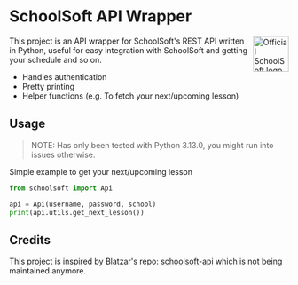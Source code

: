 # SchoolSoft API Wrapper

<img src="https://schoolsoft.se/wp-content/uploads/2023/10/schoolsoft_logo_dark_rounded.svg" align="right"
    alt="Official SchoolSoft logo" width="64" height="64">

This project is an API wrapper for SchoolSoft's REST API written in Python, useful for easy integration with SchoolSoft and getting your schedule and so on.

- Handles authentication
- Pretty printing
- Helper functions (e.g. To fetch your next/upcoming lesson)

## Usage

> NOTE: Has only been tested with Python 3.13.0, you might run into issues otherwise.

Simple example to get your next/upcoming lesson

```python
from schoolsoft import Api

api = Api(username, password, school)
print(api.utils.get_next_lesson())
```

## Credits

This project is inspired by Blatzar's repo: [schoolsoft-api](https://github.com/Blatzar/schoolsoft-api) which is not being maintained anymore.
